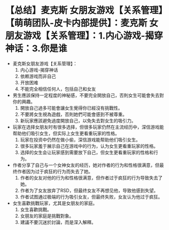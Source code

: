 # 【总结】麦克斯 女朋友游戏【关系管理】【萌萌团队-皮卡内部提供】：麦克斯 女朋友游戏【关系管理】：1.内心游戏-揭穿神话：3.你是谁

-   麦克斯女朋友游戏【关系管理】：
    1.  内心游戏-揭穿神话
    2.  依赖游戏而非自己
    3.  开放困难
    4.  不能完全相信任何人，包括自己和女友
-   男生應該保持一定程度的神秘感，不要完全開放自己，否則女生可能會失去對你的興趣。
    1.  開放自己過多可能會讓女生覺得你已經沒有挑戰性。
    2.  不要將女生視為遊戲，否則她們可能會感到不被尊重。
    3.  新玩家應該避免過度開放自己，以免失去對女生的吸引力。
-   玩家在选择女朋友时有很多选择，但很多玩家仍然在主流经历中，深信游戏能帮助他们吸引女生，但实际上女生更看重玩家的性格。
    1.  玩家在投资中仍然在做小偷，深信游戏能帮助他们吸引女生。
    2.  很多玩家羞于展示自己在游戏中的行为，认为女生更看重玩家的性格。
    3.  选择的女生会让玩家感到需要放下自己，但女生更看重玩家的性格和行为。
-   作者分享了自己与一个女神女友的经历，她对作者的行为和性格很满意，但最终作者因为过于疯狂的行为而失去了她。
    1.  作者的女友对他的行为和性格很满意，但作者过于疯狂的行为导致失去了她。
    2.  作者为了女友放弃了RSD，但最终女友不再想见他，导致他感到失望。
    3.  作者试图通过极端的行为吸引女友，但最终失败，女友认为他过于疯狂。
-   女生喜歡挑戰玩家，尤其是女朋友的家庭。
    1.  女生喜歡挑戰。
    2.  女朋友的家庭是挑戰對象。
    3.  建議不要沉迷於討論，而是深入解釋。